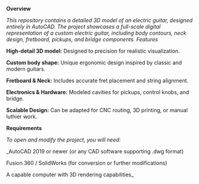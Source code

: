 **Overview**

_This repository contains a detailed 3D model of an electric guitar, designed entirely in AutoCAD. The project showcases a full-scale digital representation of a custom electric guitar, including body contours, neck design, fretboard, pickups, and bridge components.
Features_

**High-detail 3D model:** Designed to precision for realistic visualization.

**Custom body shape:** Unique ergonomic design inspired by classic and modern guitars.

**Fretboard & Neck:** Includes accurate fret placement and string alignment.

**Electronics & Hardware:** Modeled cavities for pickups, control knobs, and bridge.

**Scalable Design:** Can be adapted for CNC routing, 3D printing, or manual luthier work.

**Requirements**

_To open and modify the project, you will need:_

_AutoCAD 2019 or newer (or any CAD software supporting .dwg format)

Fusion 360 / SolidWorks (for conversion or further modifications)

A capable computer with 3D rendering capabilities_
